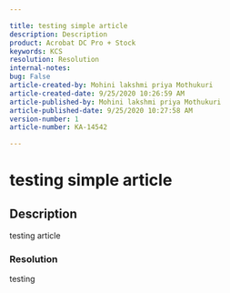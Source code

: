 ```yaml
---  

title: testing simple article  
description: Description  
product: Acrobat DC Pro + Stock   
keywords: KCS  
resolution: Resolution  
internal-notes:   
bug: False  
article-created-by: Mohini lakshmi priya Mothukuri  
article-created-date: 9/25/2020 10:26:59 AM  
article-published-by: Mohini lakshmi priya Mothukuri  
article-published-date: 9/25/2020 10:27:58 AM  
version-number: 1  
article-number: KA-14542

---  
```


# testing simple article

## Description

testing article

### Resolution

testing
